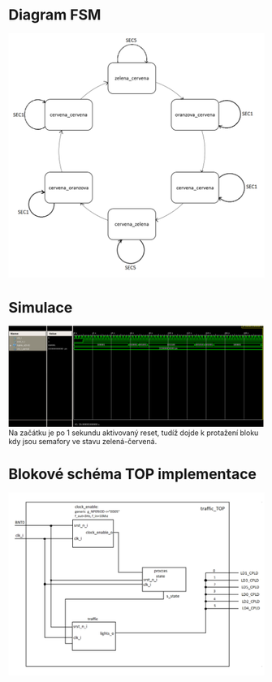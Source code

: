 # Diagram FSM
![Diagram](diagram.png)

# Simulace
![Diagram](simulace.png)
Na začátku je po 1 sekundu aktivovaný reset, tudíž dojde k protažení bloku kdy jsou semafory ve stavu zelená-červená.

# Blokové schéma TOP implementace
![Diagram](TOP.png)
